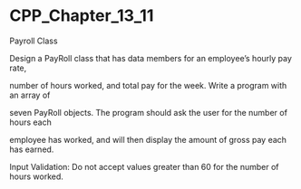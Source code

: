 # CPP_Chapter_13_11

Payroll Class

Design a PayRoll class that has data members for an employee’s hourly pay rate,

number of hours worked, and total pay for the week. Write a program with an array of

seven PayRoll objects. The program should ask the user for the number of hours each

employee has worked, and will then display the amount of gross pay each has earned.

Input Validation: Do not accept values greater than 60 for the number of hours worked.
